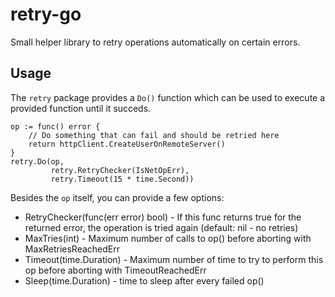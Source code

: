 retry-go
========

Small helper library to retry operations automatically on certain errors.

## Usage

The `retry` package provides a `Do()` function which can be used to execute a provided function
until it succeds. 

```
op := func() error {
	// Do something that can fail and should be retried here
	return httpClient.CreateUserOnRemoteServer()
}
retry.Do(op, 
         retry.RetryChecker(IsNetOpErr),
         retry.Timeout(15 * time.Second))
```

Besides the `op` itself, you can provide a few options:

 * RetryChecker(func(err error) bool) - If this func returns true for the returned error, the operation is tried again (default: nil - no retries)
 * MaxTries(int) - Maximum number of calls to op() before aborting with MaxRetriesReachedErr
 * Timeout(time.Duration) - Maximum number of time to try to perform this op before aborting with TimeoutReachedErr
 * Sleep(time.Duration) - time to sleep after every failed op()
